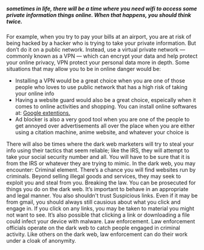 
<h5> sometimes in life, there will be a time where you need wifi to access some private information things online. When that happens, you should think twice. </h5>

<p5> For example, when you try to pay your bills at an airport, you are at risk of being hacked by a hacker who is trying to take your private information.
But don’t do it on a public network. Instead, use a virtual private network — commonly known as a VPN — which can encrypt your data and help protect your online privacy,
VPN protect your personal data more in depth. </p5>
Some situations that may allow you to be in online danger would be:
<ul>
    <li> Installing a VPN would be a great choice when you are one of those people who loves to use public network that has a high risk of taking your online info </li>
    <li> Having a website guard would also be a great choice, espeically when it comes to online activities and shopping. You can install online softwares at:
    <a href= "https://chrome.google.com/webstore/category/extensions"> Google extentions. </a> </li>
    <li> Ad blocker is also a very good tool when you are one of the people to get annoyed over advertisements
    all over the place when you are either using a citation machine, anime website, and whatever your choice is</li>
</ul>
<p4> There will also be times where the dark web marketers will try to steal your info using their tactics that seem reliable; like the IRS, they will attempt to take your social security number and all.
You will have to be sure that it is from the IRS or whatever they are trying to mimic.
In the dark web, you may encounter: Criminal element. There’s a chance you will find websites run by criminals. Beyond selling illegal goods and services, they may seek to exploit you and steal from you.
Breaking the law. You can be prosecuted for things you do on the dark web. It’s important to behave in an appropriate and legal manner.
You also shouldn't trust Suspicious links. Even if it may be from gmail, you should always still causious about what you click and engage in.
If you click on any links, you may be taken to material you might not want to see. It’s also possible that clicking a link or downloading a file could infect your device with malware.
Law enforcement. Law enforcement officials operate on the dark web to catch people engaged in criminal activity. Like others on the dark web, law enforcement can do their work under a cloak of anonymity.
 </p4>